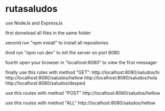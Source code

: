 # rutasaludos
use NodeJs and ExpressJs


first donwload all files in the same folder

second run "npm install" to install all repositories

third run "npm run dev"  to init the server on port 8080

fourth open your browser in  "localhost:8080" to view the first messager

finally use this rutes with method "GET":
  http://localhost:8080/saludos/hi
  http://localhost:8080/saludos/hellow
  http://localhost:8080/saludos/hola
  http://localhost:8080/saludos/desped
  
   use this routes with method "POST"
  http://localhost:8080/saludos/hellow
 
   use this routes with method "ALL"
  http://localhost:8080/saludos/hellow
